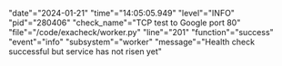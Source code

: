 "date"="2024-01-21" "time"="14:05:05.949" "level"="INFO" "pid"="280406" "check_name"="TCP test to Google port 80" "file"="/code/exacheck/worker.py" "line"="201" "function"="success" "event"="info" "subsystem"="worker" "message"="Health check successful but service has not risen yet"